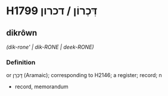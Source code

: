# H1799 דִּכְרוֹן / דכרון

## dikrôwn

_(dik-rone' | dik-RONE | deek-RONE)_

### Definition

or דׇּכְרָן (Aramaic); corresponding to H2146; a register; record; n

- record, memorandum
